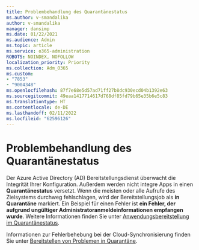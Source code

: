 ```yaml
---
title: Problembehandlung des Quarantänestatus
ms.author: v-smandalika
author: v-smandalika
manager: dansimp
ms.date: 01/22/2021
ms.audience: Admin
ms.topic: article
ms.service: o365-administration
ROBOTS: NOINDEX, NOFOLLOW
localization_priority: Priority
ms.collection: Adm_O365
ms.custom:
- "7853"
- "9004348"
ms.openlocfilehash: 87f7e68e5d57ad71ff27b8dc930ecd04b1392e63
ms.sourcegitcommit: 49eaa1417714617d768df85fd79b65e35b6e5c83
ms.translationtype: HT
ms.contentlocale: de-DE
ms.lasthandoff: 02/11/2022
ms.locfileid: "62596126"
---
```

# <a name="troubleshoot-quarantine-state"></a>Problembehandlung des Quarantänestatus

Der Azure Active Directory (AD) Bereitstellungsdienst überwacht die Integrität Ihrer Konfiguration. Außerdem werden nicht integre Apps in einen **Quarantänestatus** versetzt. Wenn die meisten oder alle Aufrufe des Zielsystems durchweg fehlschlagen, wird der Bereitstellungsjob als **in Quarantäne** markiert. Ein Beispiel für einen Fehler ist **ein Fehler, der aufgrund ungültiger Administratoranmeldeinformationen empfangen wurde**. Weitere Informationen finden Sie unter [Anwendungsbereitstellung im Quarantänestatus](https://docs.microsoft.com/azure/active-directory/app-provisioning/application-provisioning-quarantine-status).

Informationen zur Fehlerbehebung bei der Cloud-Synchronisierung finden Sie unter [Bereitstellen von Problemen in Quarantäne](https://docs.microsoft.com/azure/active-directory/cloud-sync/how-to-troubleshoot#provisioning-quarantined-problems). 
